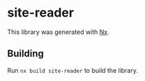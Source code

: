 # site-reader

This library was generated with [Nx](https://nx.dev).

## Building

Run `nx build site-reader` to build the library.

